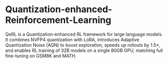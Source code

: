 # Quantization-enhanced-Reinforcement-Learning
QeRL is a Quantization-enhanced RL framework for large language models. It combines NVFP4 quantization with LoRA, introduces Adaptive Quantization Noise (AQN) to boost exploration, speeds up rollouts by 1.5×, and enables RL training of 32B models on a single 80GB GPU, matching full fine-tuning on GSM8K and MATH.
